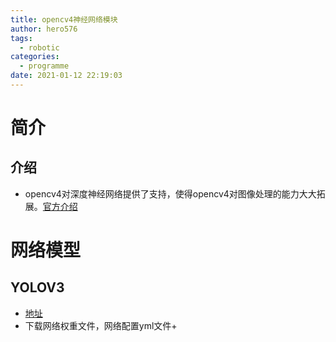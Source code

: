 ```yaml
---
title: opencv4神经网络模块
author: hero576
tags:
  - robotic
categories:
  - programme
date: 2021-01-12 22:19:03
---
```

> 
<!--more-->

# 简介
## 介绍
- opencv4对深度神经网络提供了支持，使得opencv4对图像处理的能力大大拓展。[官方介绍](https://github.com/opencv/opencv/wiki/Deep-Learning-in-OpenCV)


# 网络模型
## YOLOV3
- [地址](https://pjreddie.com/darknet/yolo)
- 下载网络权重文件，网络配置yml文件+




